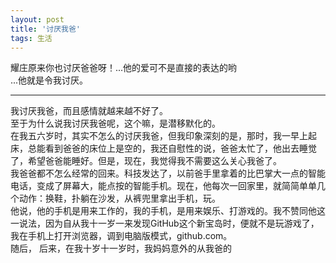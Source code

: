 ```yaml
---
layout: post
title: '讨厌我爸'
tags: 生活
---
```


耀庄原来你也讨厌爸爸呀！...他的爱可不是直接的表达的哟  
...他就是令我讨厌。

---
我讨厌我爸，而且感情就越来越不好了。  
至于为什么说我讨厌我爸呢，这个嘛，是潜移默化的。  
在我五六岁时，其实不怎么的讨厌我爸，但我印象深刻的是，那时，我一早上起床，总能看到爸爸的床位上是空的，我还自慰性的说，爸爸太忙了，他出去睡觉了，希望爸爸能睡好。但是，现在，我觉得我不需要这么关心我爸了。  
我爸爸都不怎么经常的回来。科技发达了，以前爸手里拿着的比巴掌大一点的智能电话，变成了屏幕大，能点按的智能手机。现在，他每次一回家里，就简简单单几个动作：换鞋，扑躺在沙发，从裤兜里拿出手机，玩。  
他说，他的手机是用来工作的，我的手机，是用来娱乐、打游戏的。我不赞同他这一说法，因为自从我十一岁一来发现GitHub这个新宝岛时，便就不是玩游戏了，我在手机上打开浏览器，调到电脑版模式，github.com。  
随后，
后来，在我十岁十一岁时，我妈妈意外的从我爸的
